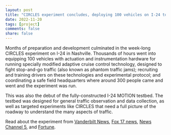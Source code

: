 ```yaml
---
layout: post
title: "CIRCLES experiment concludes, deploying 100 vehicles on I-24 to fight phantom traffic jams"
date: 2022-11-20
tags: [project]
comments: false
share: false
---
```


Months of preparation and development culminated in the week-long CIRCLES experiment on I-24 in Nashville. Thousands of hours went into equipping 100 vehicles with actuation and instrumentation hardware for running specially modified adaptive cruise control technology, designed to fight stop-and-go traffic (also known as phantom traffic jams); recruiting and training drivers on these technologies and experimental protocol; and coordinating a safe field headquarters where around 300 people came and went and the experiment was run.

This was also the debut of the fully-constructed I-24 MOTION testbed. The testbed was designed for general traffic observation and data collection, as well as targeted experiments like CIRCLES that need a full picture of the roadway to understand the many aspects of traffic.

Read about the experiment from [Vanderbilt News](https://news.vanderbilt.edu/2022/11/23/ai-powered-cruise-control-system-may-pave-the-way-to-fuel-efficiency-and-traffic-relief/), [Fox 17 news](https://fox17.com/news/local/worlds-largest-traffic-experiment-being-conducted-in-nashville-along-interstate-24-tennessee-tdot-vanderbilt-university-nissan-north-america-traffic-jam-dept-of-transportation), [News Channel 5](https://www.newschannel5.com/news/an-mri-for-traffic-open-road-testing-to-better-help-congestion-now-live-on-i-24), and [Fortune](https://fortune.com/2022/12/06/nissan-gm-toyota-ai-cruise-control-phantom-traffic-jams/).

<figure>
	<img src="{{ site.url }}/images/CIRCLES_parkinglot.jpg" alt="">
</figure>